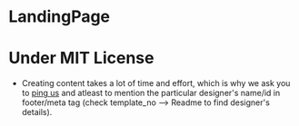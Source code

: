 # LandingPage


# Under MIT License
- Creating content takes a lot of time and effort, which is why we ask you to <a href="http://bboysdreamsfell.in.net/attribute" target="_blank">ping us</a> and atleast to mention the particular designer's name/id in footer/meta tag (check template_no --> Readme to find designer's details).

